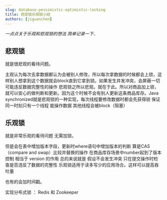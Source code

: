 ```yaml
---
slug: database-pessimistic-optimistic-locking
title: 悲观锁乐观锁小结
authors: [jiguanchen]
---
```


*一点点关于乐观和悲观锁的想法 简单记录一下..*<!--more-->

## 悲观锁 

就是很悲观的看待问题。

主观认为每次去拿数据都认为会被别人修改，所以每次拿数据的时候都会上锁，这样别人想拿到这个数据就会block直到它拿到锁。如果发生并发冲突，会屏蔽一切可能违反数据完整性的操作 悲观锁之所以悲观。就在于此。所以对商品加上锁，就可以安心的做判断和更新。因为这个时候不会有别人更新这条商品库存。Java synchronized就是悲观锁的一种实现，每次线程要修改数据时都会先获得锁 保证同一时刻只有一个线程 能操作数据 其他线程会被block（阻塞）

 

## 乐观锁 

就是非常乐观的看待问题 无需加锁。

但是会在表中增加版本字段，更新时where语句中增加版本的判断 算是CAS （compare and swap）比较并替换的操作 在商品库存场景中number起到了版本控制 相当于 version 的作用 总的来说就是 假设不会发生冲突 只在提交操作时检查是否违反了数据的完整性 乐观锁适用于读多写少的应用场合。这样可以提高吞吐量 

也有的会加时间戳。

实现分布式锁 ： Redis 和 Zookeeper
